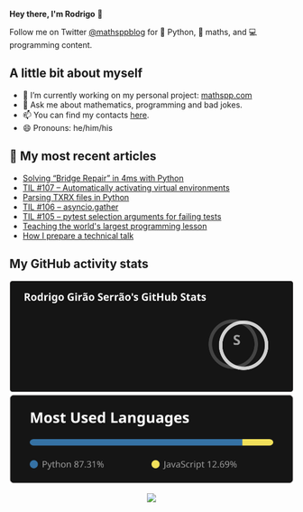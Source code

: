 **Hey there, I'm Rodrigo** 👋

Follow me on Twitter [@mathsppblog][twitter] for 🐍 Python, 🧠 maths, and 💻 programming content.


## A little bit about myself

- 🔭 I’m currently working on my personal project: [mathspp.com](https://mathspp.com)
- 💬 Ask me about mathematics, programming and bad jokes.
- 📫 You can find my contacts [here](https://mathspp.com/about#contacts).
- 😄 Pronouns: he/him/his


## 📖 My most recent articles

<!-- BLOG-POST-LIST:START -->
- [Solving “Bridge Repair” in 4ms with Python](https://mathspp.com/blog/solving-bridge-repair-in-4ms-with-python)
- [TIL #107 – Automatically activating virtual environments](https://mathspp.com/blog/til/automatically-activating-virtual-environments)
- [Parsing TXRX files in Python](https://mathspp.com/blog/parsing-txrx-files-in-python)
- [TIL #106 – asyncio.gather](https://mathspp.com/blog/til/asyncio-gather)
- [TIL #105 – pytest selection arguments for failing tests](https://mathspp.com/blog/til/pytest-selection-arguments-for-failing-tests)
- [Teaching the world&#39;s largest programming lesson](https://mathspp.com/blog/teaching-the-worlds-largest-programming-lesson)
- [How I prepare a technical talk](https://mathspp.com/blog/how-i-prepare-a-technical-talk)
<!-- BLOG-POST-LIST:END -->


##  My GitHub activity stats

<!-- Thanks to ofek! -->

<img src="general_stats.svg" alt="GitHub Statistics" loading="lazy">

<img src="language_stats.svg" alt="Top Languages" loading="lazy">

<p align='center'><img src='https://visitor-badge.laobi.icu/badge?page_id=RodrigoGiraoSerrao'></p>

[twitter]: https://twitter.com/mathsppblog
